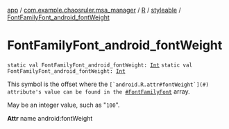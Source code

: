 [app](../../../index.md) / [com.example.chaosruler.msa_manager](../../index.md) / [R](../index.md) / [styleable](index.md) / [FontFamilyFont_android_fontWeight](.)

# FontFamilyFont_android_fontWeight

`static val FontFamilyFont_android_fontWeight: `[`Int`](https://kotlinlang.org/api/latest/jvm/stdlib/kotlin/-int/index.html)
`static val FontFamilyFont_android_fontWeight: `[`Int`](https://kotlinlang.org/api/latest/jvm/stdlib/kotlin/-int/index.html)

This symbol is the offset where the ``[`android.R.attr#fontWeight`](#) attribute's value can be found in the ``[`#FontFamilyFont`](-font-family-font.md) array.

May be an integer value, such as "`100`".

**Attr**
name android:fontWeight

